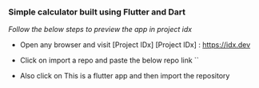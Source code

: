 ### Simple calculator built using Flutter and Dart

_Follow the below steps to preview the app in project idx_

* Open any browser and visit [Project IDx]
[Project IDx] : https://idx.dev

* Click on import a repo and paste the below repo link
``

* Also click on This is a flutter app and then import the repository